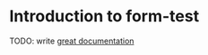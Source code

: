 # Introduction to form-test

TODO: write [great documentation](http://jacobian.org/writing/great-documentation/what-to-write/)
